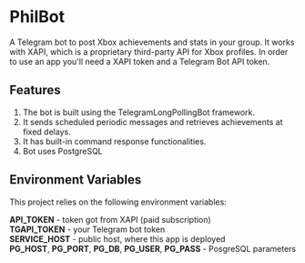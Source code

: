 # PhilBot

A Telegram bot to post Xbox achievements and stats in your group. It works with XAPI, which is a proprietary third-party API for Xbox profiles.
In order to use an app you'll need a XAPI token and a Telegram Bot API token.

## Features

1. The bot is built using the TelegramLongPollingBot framework.
2. It sends scheduled periodic messages and retrieves achievements at fixed delays.
3. It has built-in command response functionalities.
4. Bot uses PostgreSQL

## Environment Variables

This project relies on the following environment variables:

**API_TOKEN** - token got from XAPI (paid subscription)  
**TGAPI_TOKEN** - your Telegram bot token  
**SERVICE_HOST** - public host, where this app is deployed  
**PG_HOST**, **PG_PORT**, **PG_DB**, **PG_USER**, **PG_PASS** - PosgreSQL parameters  

